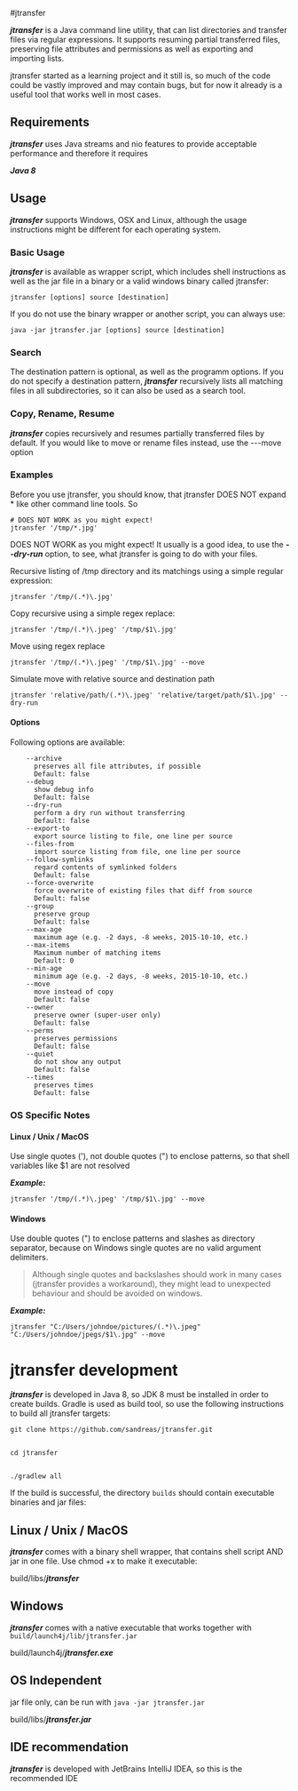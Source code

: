 #jtransfer

***jtransfer*** is a Java command line utility, that can list directories and transfer files via regular expressions.
It supports resuming partial transferred files, preserving file attributes and permissions as well as exporting and importing lists.

jtransfer started as a learning project and it still is, so much of the code could be vastly improved and may contain bugs, but for now it already is a useful tool that works well in most cases. 

## Requirements

***jtransfer*** uses Java streams and nio features to provide acceptable performance and
 therefore it requires
 
  ***Java 8***

## Usage

***jtransfer*** supports Windows, OSX and Linux, although the usage instructions might be different for each operating system.

### Basic Usage

***jtransfer*** is available as wrapper script, which includes shell instructions as well as the jar file in a binary or a valid windows binary called jtransfer:

```
jtransfer [options] source [destination]
```

If you do not use the binary wrapper or another script, you can always use:

```
java -jar jtransfer.jar [options] source [destination]
```

### Search

The destination pattern is optional, as well as the programm options. If you do not specify a destination pattern, ***jtransfer*** recursively lists all matching files in all subdirectories, so it can also be used as a search tool.


### Copy, Rename, Resume

***jtransfer*** copies recursively and resumes partially transferred files by default. If you would like to move or rename files instead, use the ---move option 


### Examples

Before you use jtransfer, you should know, that jtransfer DOES NOT expand * like other command line tools. So 
```
# DOES NOT WORK as you might expect!
jtransfer '/tmp/*.jpg' 
```
DOES NOT WORK as you might expect! It usually is a good idea, to use the ***--dry-run*** option, to see, what jtransfer is going to do with your files.


Recursive listing of /tmp directory and its matchings using a simple regular expression:
 
```
jtransfer '/tmp/(.*)\.jpg'
```

Copy recursive using a simple regex replace:

```
jtransfer '/tmp/(.*)\.jpeg' '/tmp/$1\.jpg'
```

Move using regex replace

```
jtransfer '/tmp/(.*)\.jpeg' '/tmp/$1\.jpg' --move
```

Simulate move with relative source and destination path

```
jtransfer 'relative/path/(.*)\.jpeg' 'relative/target/path/$1\.jpg' --dry-run
```


#### Options
Following options are available:
```
    --archive
      preserves all file attributes, if possible
      Default: false
    --debug
      show debug info
      Default: false
    --dry-run
      perform a dry run without transferring
      Default: false
    --export-to
      export source listing to file, one line per source
    --files-from
      import source listing from file, one line per source
    --follow-symlinks
      regard contents of symlinked folders
      Default: false
    --force-overwrite
      force overwrite of existing files that diff from source
      Default: false
    --group
      preserve group
      Default: false
    --max-age
      maximum age (e.g. -2 days, -8 weeks, 2015-10-10, etc.)
    --max-items
      Maximum number of matching items
      Default: 0
    --min-age
      minimum age (e.g. -2 days, -8 weeks, 2015-10-10, etc.)
    --move
      move instead of copy
      Default: false
    --owner
      preserve owner (super-user only)
      Default: false
    --perms
      preserves permissions
      Default: false
    --quiet
      do not show any output
      Default: false
    --times
      preserves times
      Default: false
```
 



### OS Specific Notes


#### Linux / Unix / MacOS
Use single quotes ('), not double quotes (") to enclose patterns, so that shell variables like $1 are not resolved

***Example:***

```
jtransfer '/tmp/(.*)\.jpeg' '/tmp/$1\.jpg' --move
```


#### Windows
Use double quotes (") to enclose patterns and slashes as directory separator, because on Windows single quotes are no valid argument delimiters.
 
> Although single quotes and backslashes should work in many cases (jtransfer provides a workaround), they might lead to unexpected behaviour and should be avoided on windows. 

***Example:***

```
jtransfer "C:/Users/johndoe/pictures/(.*)\.jpeg" "C:/Users/johndoe/jpegs/$1\.jpg" --move
```


# jtransfer development

***jtransfer*** is developed in Java 8, so JDK 8 must be installed in order to create builds. Gradle is used as build tool, so use the following instructions to build all jtransfer targets:

```
git clone https://github.com/sandreas/jtransfer.git


cd jtransfer


./gradlew all
```

If the build is successful, the directory `builds` should contain executable binaries and jar files:

## Linux / Unix / MacOS

***jtransfer*** comes with a binary shell wrapper, that contains shell script AND jar in one file. Use chmod +x to make it executable:

build/libs/***jtransfer***

## Windows
***jtransfer*** comes with a native executable that works together with `build/launch4j/lib/jtransfer.jar`

build/launch4j/***jtransfer.exe*** 

## OS Independent
jar file only, can be run with `java -jar jtransfer.jar`

build/libs/***jtransfer.jar***

## IDE recommendation

***jtransfer*** is developed with JetBrains IntelliJ IDEA, so this is the recommended IDE
